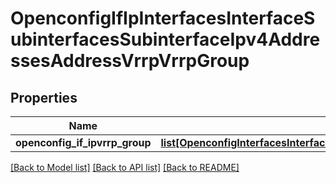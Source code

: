# OpenconfigIfIpInterfacesInterfaceSubinterfacesSubinterfaceIpv4AddressesAddressVrrpVrrpGroup

## Properties
Name | Type | Description | Notes
------------ | ------------- | ------------- | -------------
**openconfig_if_ipvrrp_group** | [**list[OpenconfigInterfacesInterfacesOpenconfiginterfacesinterfacesSubinterfacesOpenconfigifipipv4AddressesVrrpVrrpgroup]**](OpenconfigInterfacesInterfacesOpenconfiginterfacesinterfacesSubinterfacesOpenconfigifipipv4AddressesVrrpVrrpgroup.md) |  | [optional] 

[[Back to Model list]](../README.md#documentation-for-models) [[Back to API list]](../README.md#documentation-for-api-endpoints) [[Back to README]](../README.md)


